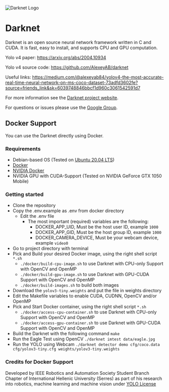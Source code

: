 ![Darknet Logo](http://pjreddie.com/media/files/darknet-black-small.png)

# Darknet #
Darknet is an open source neural network framework written in C and CUDA. It is fast, easy to install, and supports CPU and GPU computation.

Yolo v4 paper: https://arxiv.org/abs/2004.10934

Yolo v4 source code: https://github.com/AlexeyAB/darknet

Useful links: https://medium.com/@alexeyab84/yolov4-the-most-accurate-real-time-neural-network-on-ms-coco-dataset-73adfd3602fe?source=friends_link&sk=6039748846bbcf1d960c3061542591d7

For more information see the [Darknet project website](http://pjreddie.com/darknet).

For questions or issues please use the [Google Group](https://groups.google.com/forum/#!forum/darknet).

## Docker Support ##
You can use the Darknet directly using Docker.

### Requirements
* Debian-based OS (Tested on [Ubuntu 20.04 LTS](https://ubuntu.com/download))
* [Docker](https://www.docker.com/)
* [NVIDIA Docker](https://github.com/NVIDIA/nvidia-docker)
* NVIDIA GPU with CUDA-Support (Tested on NVIDIA GeForce GTX 1050 Mobile)

### Getting started
* Clone the repository
* Copy the .env.example as .env from docker directory
    * Edit the .env file
        * The most important (required) variables are the following:
            * DOCKER_APP_UID, Must be the host user ID, example `1000`
            * DOCKER_APP_GID, Must be the host group ID, example `1000`
            * DOCKER_CAMERA_DEVICE, Must be your webcam device, example `video0`
* Go to project directory with terminal
* Pick and Build your desired Docker image, using the right shell script `*.sh`
    * `./docker/build-cpu-image.sh` to use Darknet with CPU-only Support with OpenCV and OpenMP
    * `./docker/build-gpu-image.sh` to use Darknet with GPU-CUDA Support with OpenCV and OpenMP
    * `./docker/build-images.sh` to build both images
* Download the `yolov3-tiny.weights` and put the file in weights directory
* Edit the Makefile variables to enable CUDA, CUDNN, OpenCV and/or OpenMP
* Pick and Start Docker container, using the right shell script `*.sh`
    * `./docker/access-cpu-container.sh` to use Darknet with CPU-only Support with OpenCV and OpenMP
    * `./docker/access-gpu-container.sh` to use Darknet with GPU-CUDA Support with OpenCV and OpenMP
* Build the Darknet with the following command `make`
* Run the Eagle Test using OpenCV `./darknet imtest data/eagle.jpg`
* Run the YOLO using Webcam `./darknet detector demo cfg/coco.data cfg/yolov3-tiny.cfg weights/yolov3-tiny.weights`

### Credits for Docker Support
Developed by IEEE Robotics and Automation Society Student Branch Chapter of International Hellenic University (Serres) as part of his research into robotics, machine learning and machine vision under [YOLO License](./LICENSE)
